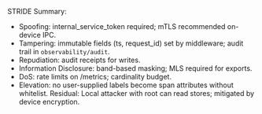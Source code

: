 STRIDE Summary:
- Spoofing: internal_service_token required; mTLS recommended on-device IPC.
- Tampering: immutable fields (ts, request_id) set by middleware; audit trail in `observability/audit`.
- Repudiation: audit receipts for writes.
- Information Disclosure: band-based masking; MLS required for exports.
- DoS: rate limits on /metrics; cardinality budget.
- Elevation: no user-supplied labels become span attributes without whitelist.
Residual: Local attacker with root can read stores; mitigated by device encryption.
